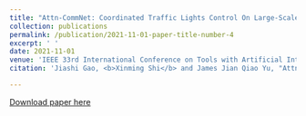 ```yaml
---
title: "Attn-CommNet: Coordinated Traffic Lights Control On Large-Scale Network Level"
collection: publications
permalink: /publication/2021-11-01-paper-title-number-4
excerpt: ' '
date: 2021-11-01
venue: 'IEEE 33rd International Conference on Tools with Artificial Intelligence (ICTAI)'
citation: 'Jiashi Gao, <b>Xinming Shi</b> and James Jian Qiao Yu, "Attn-CommNet: Coordinated Traffic Lights Control On Large-Scale Network Level," <i>2021 IEEE 33rd International Conference on Tools with Artificial Intelligence (ICTAI)</i>, Washington, DC, USA, 2021, pp. 289-293, doi: 10.1109/ICTAI52525.2021.00048.'

---
```

 

[Download paper here](https://github.com/embeddedsky/xinmingshi.github.io/raw/master/files/paper4.pdf)

